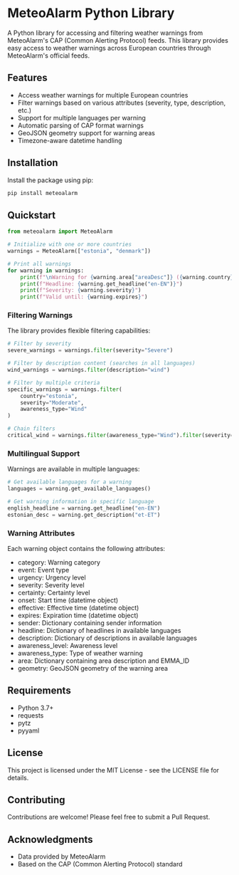 # MeteoAlarm Python Library

A Python library for accessing and filtering weather warnings from MeteoAlarm's CAP (Common Alerting Protocol) feeds. This library provides easy access to weather warnings across European countries through MeteoAlarm's official feeds.

## Features

- Access weather warnings for multiple European countries
- Filter warnings based on various attributes (severity, type, description, etc.)
- Support for multiple languages per warning
- Automatic parsing of CAP format warnings
- GeoJSON geometry support for warning areas
- Timezone-aware datetime handling

## Installation

Install the package using pip:

```bash
pip install meteoalarm
```

## Quickstart

```python
from meteoalarm import MeteoAlarm

# Initialize with one or more countries
warnings = MeteoAlarm(["estonia", "denmark"])

# Print all warnings
for warning in warnings:
    print(f"\nWarning for {warning.area["areaDesc"]} ({warning.country}):")
    print(f"Headline: {warning.get_headline("en-EN")}")
    print(f"Severity: {warning.severity}")
    print(f"Valid until: {warning.expires}")
```

### Filtering Warnings

The library provides flexible filtering capabilities:

```python
# Filter by severity
severe_warnings = warnings.filter(severity="Severe")

# Filter by description content (searches in all languages)
wind_warnings = warnings.filter(description="wind")

# Filter by multiple criteria
specific_warnings = warnings.filter(
    country="estonia",
    severity="Moderate",
    awareness_type="Wind"
)

# Chain filters
critical_wind = warnings.filter(awareness_type="Wind").filter(severity="Severe")
```

### Multilingual Support

Warnings are available in multiple languages:

```python
# Get available languages for a warning
languages = warning.get_available_languages()

# Get warning information in specific language
english_headline = warning.get_headline("en-EN")
estonian_desc = warning.get_description("et-ET")
```

### Warning Attributes
Each warning object contains the following attributes:

- category: Warning category
- event: Event type
- urgency: Urgency level
- severity: Severity level
- certainty: Certainty level
- onset: Start time (datetime object)
- effective: Effective time (datetime object)
- expires: Expiration time (datetime object)
- sender: Dictionary containing sender information
- headline: Dictionary of headlines in available languages
- description: Dictionary of descriptions in available languages
- awareness_level: Awareness level
- awareness_type: Type of weather warning
- area: Dictionary containing area description and EMMA_ID
- geometry: GeoJSON geometry of the warning area

## Requirements
- Python 3.7+
- requests
- pytz
- pyyaml

## License
This project is licensed under the MIT License - see the LICENSE file for details.

## Contributing
Contributions are welcome! Please feel free to submit a Pull Request.

## Acknowledgments
- Data provided by MeteoAlarm
- Based on the CAP (Common Alerting Protocol) standard